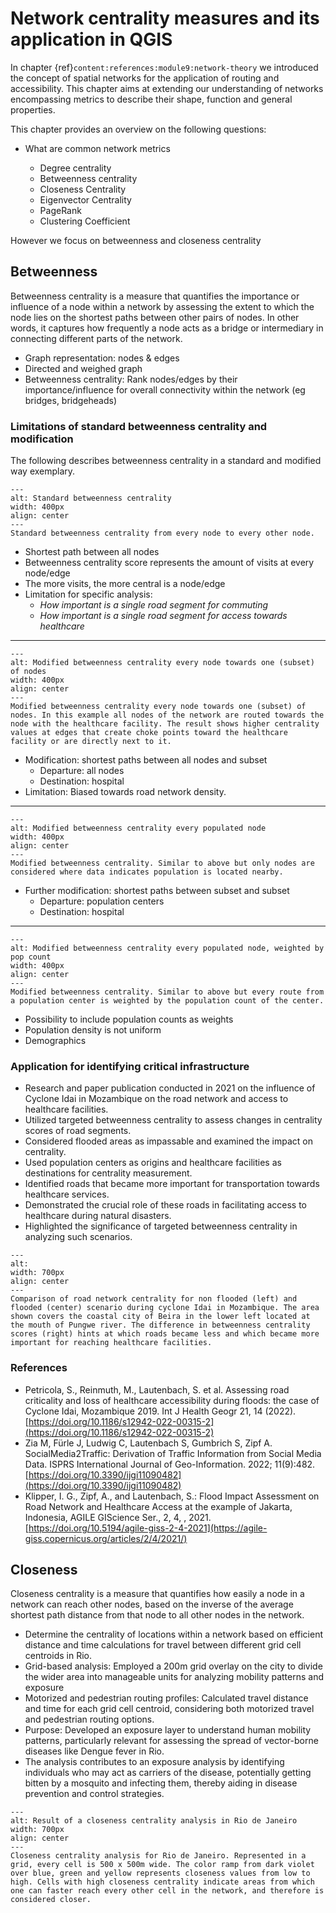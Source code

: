 # Network centrality measures and its application in QGIS

In chapter {ref}`content:references:module9:network-theory` we introduced the concept of spatial networks for the application of routing and accessibility. This chapter aims at extending our understanding of networks encompassing metrics to describe their shape, function and general properties.

This chapter provides an overview on the following questions:

- What are common network metrics

  - Degree centrality
  - Betweenness centrality
  - Closeness Centrality
  - Eigenvector Centrality
  - PageRank
  - Clustering Coefficient

However we focus on betweenness and closeness centrality

## Betweenness

Betweenness centrality is a measure that quantifies the importance or influence of a node within a network by assessing the extent to which the node lies on the shortest paths between other pairs of nodes. In other words, it captures how frequently a node acts as a bridge or intermediary in connecting different parts of the network.

* Graph representation: nodes & edges
* Directed  and weighed graph
* Betweenness centrality: Rank nodes/edges by their importance/influence for overall connectivity within the network (eg bridges, bridgeheads)

### Limitations of standard betweenness centrality and modification


The following describes betweenness centrality in a standard and modified way exemplary.

```{figure} /fig/targeted_centrality06.png
---
alt: Standard betweenness centrality
width: 400px
align: center
---
Standard betweenness centrality from every node to every other node.
```

* Shortest path between all nodes
* Betweenness centrality score represents the amount of visits at every node/edge
* The more visits, the more central is a node/edge
* Limitation for specific analysis: 
  - _How important is a single road segment for commuting_
  - _How important is a single road segment for access towards healthcare_

---

```{figure} /fig/targeted_centrality05.png
---
alt: Modified betweenness centrality every node towards one (subset) of nodes
width: 400px
align: center
---
Modified betweenness centrality every node towards one (subset) of nodes. In this example all nodes of the network are routed towards the node with the healthcare facility. The result shows higher centrality values at edges that create choke points toward the healthcare facility or are directly next to it.
```

* Modification: shortest paths between all nodes and subset
  - Departure: all nodes
  - Destination: hospital
* Limitation: Biased towards road network density.

---

```{figure} /fig/targeted_centrality04.png
---
alt: Modified betweenness centrality every populated node
width: 400px
align: center
---
Modified betweenness centrality. Similar to above but only nodes are considered where data indicates population is located nearby.
```

* Further modification: shortest paths between subset and subset
  - Departure: population centers
  - Destination: hospital

---

```{figure} /fig/targeted_centrality02.png
---
alt: Modified betweenness centrality every populated node, weighted by pop count
width: 400px
align: center
---
Modified betweenness centrality. Similar to above but every route from a population center is weighted by the population count of the center.
```

* Possibility to include population counts as weights
* Population density is not uniform
* Demographics 



### Application for identifying critical infrastructure


* Research and paper publication conducted in 2021 on the influence of Cyclone Idai in Mozambique on the road network and access to healthcare facilities.
* Utilized targeted betweenness centrality to assess changes in centrality scores of road segments.
* Considered flooded areas as impassable and examined the impact on centrality.
* Used population centers as origins and healthcare facilities as destinations for centrality measurement.
* Identified roads that became more important for transportation towards healthcare services.
* Demonstrated the crucial role of these roads in facilitating access to healthcare during natural disasters.
* Highlighted the significance of targeted betweenness centrality in analyzing such scenarios.


```{figure} /fig/idai_centrality.png
---
alt: 
width: 700px
align: center
---
Comparison of road network centrality for non flooded (left) and flooded (center) scenario during cyclone Idai in Mozambique. The area shown covers the coastal city of Beira in the lower left located at the mouth of Pungwe river. The difference in betweenness centrality scores (right) hints at which roads became less and which became more important for reaching healthcare facilities.
```


### References

* Petricola, S., Reinmuth, M., Lautenbach, S. et al. Assessing road criticality and loss of healthcare accessibility during floods: the case of Cyclone Idai, Mozambique 2019. Int J Health Geogr 21, 14 (2022). [https://doi.org/10.1186/s12942-022-00315-2](https://doi.org/10.1186/s12942-022-00315-2)
* Zia M, Fürle J, Ludwig C, Lautenbach S, Gumbrich S, Zipf A. SocialMedia2Traffic: Derivation of Traffic Information from Social Media Data. ISPRS International Journal of Geo-Information. 2022; 11(9):482. [https://doi.org/10.3390/ijgi11090482](https://doi.org/10.3390/ijgi11090482)
* Klipper, I. G., Zipf, A., and Lautenbach, S.: Flood Impact Assessment on Road Network and Healthcare Access at the example of Jakarta, Indonesia, AGILE GIScience Ser., 2, 4, , 2021. [https://doi.org/10.5194/agile-giss-2-4-2021](https://agile-giss.copernicus.org/articles/2/4/2021/)


## Closeness

Closeness centrality is a measure that quantifies how easily a node in a network can reach other nodes, based on the inverse of the average shortest path distance from that node to all other nodes in the network.

* Determine the centrality of locations within a network based on efficient distance and time calculations for travel between different grid cell centroids in Rio.
* Grid-based analysis: Employed a 200m grid overlay on the city to divide the wider area into manageable units for analyzing mobility patterns and exposure
* Motorized and pedestrian routing profiles: Calculated travel distance and time for each grid cell centroid, considering both motorized travel and pedestrian routing options.
* Purpose: Developed an exposure layer to understand human mobility patterns, particularly relevant for assessing the spread of vector-borne diseases like Dengue fever in Rio.
* The analysis contributes to an exposure analysis by identifying individuals who may act as carriers of the disease, potentially getting bitten by a mosquito and infecting them, thereby aiding in disease prevention and control strategies.


```{figure} /fig/closeness_centrality_rio.png
---
alt: Result of a closeness centrality analysis in Rio de Janeiro 
width: 700px
align: center
---
Closeness centrality analysis for Rio de Janeiro. Represented in a grid, every cell is 500 x 500m wide. The color ramp from dark violet over blue, green and yellow represents closeness values from low to high. Cells with high closeness centrality indicate areas from which one can faster reach every other cell in the network, and therefore is considered closer.
```


